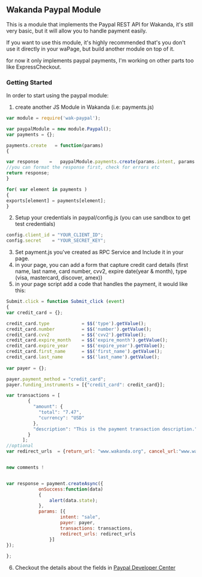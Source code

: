 ## Wakanda Paypal Module ##

This is a module that implements the Paypal REST API for Wakanda, it's still very basic, but it will allow you to handle payment easily.

If you want to use this module, it's highly recommended that's you don't use it directly in your waPage, but build another module on top of it.

for now it only implements paypal payments, I'm working on other parts too like ExpressCheckout.
### Getting Started ###

In order to start using the paypal module:

1. create another JS Module in Wakanda (i.e: payments.js)

```javascript
var module = require('wak-paypal');

var paypalModule = new module.Paypal();
var payments = {};

payments.create   = function(params)
{

var response 	= 	paypalModule.payments.create(params.intent, params.payer, params.transactions, params.redirect_urls);
//you can format the response first, check for errors etc
return response;
}

for( var element in payments )
{
exports[element] = payments[element];
}
```
2. Setup your credentials in paypal/config.js (you can use sandbox to get test credentials)

```javascript
config.client_id = "YOUR_CLIENT_ID";
config.secret    = "YOUR_SECRET_KEY";
```        
3. Set payment.js you've created as RPC Service and Include it in your page.
4. in your page, you can add a form that capture credit card details (first name, last name, card number, cvv2, expire date(year & month), type (visa, mastercard, discover, amex))
5. in your page script add a code that handles the payment, it would like this:

```javascript
Submit.click = function Submit_click (event)
{
var credit_card = {};

credit_card.type			= $$('type').getValue();
credit_card.number			= $$('number').getValue();
credit_card.cvv2			= $$('cvv2').getValue();
credit_card.expire_month	= $$('expire_month').getValue();
credit_card.expire_year		= $$('expire_year').getValue();
credit_card.first_name		= $$('first_name').getValue();
credit_card.last_name		= $$('last_name').getValue();
		
var payer = {};

payer.payment_method = "credit_card";
payer.funding_instruments = [{"credit_card": credit_card}];

var transactions = [
	    {
	      "amount": {
	        "total": "7.47",
	        "currency": "USD"
	      },
	      "description": "This is the payment transaction description."
	    }
	  ];
//optional	  
var redirect_urls  = {return_url: "www.wakanda.org", cancel_url:"www.wakanda.org"}	  


new comments !


var response = payment.createAsync({
			onSuccess:function(data)
			{
				alert(data.state);
			},
			params: [{
				    intent: "sale",
				    payer: payer,
				    transactions: transactions,
				    redirect_urls: redirect_urls
				}]
});
							
};
```          



6. Checkout the details about the fields in [Paypal Developer Center](https://developer.paypal.com/webapps/developer/docs/api/)          

